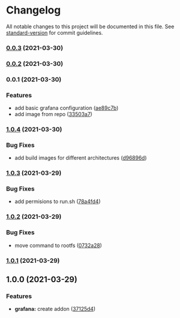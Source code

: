 # Changelog

All notable changes to this project will be documented in this file. See [standard-version](https://github.com/conventional-changelog/standard-version) for commit guidelines.

### [0.0.3](https://github.com/AlejandroHerr/home-assistant-addon-grafana/compare/v0.0.2...v0.0.3) (2021-03-30)

### [0.0.2](https://github.com/AlejandroHerr/home-assistant-addon-grafana/compare/v0.0.1...v0.0.2) (2021-03-30)

### 0.0.1 (2021-03-30)


### Features

* add basic grafana configuration ([ae89c7b](https://github.com/AlejandroHerr/home-assistant-addon-grafana/commit/ae89c7bee7faaa66032afeb62ff4abc4f8f5e039))
* add image from repo ([33503a7](https://github.com/AlejandroHerr/home-assistant-addon-grafana/commit/33503a7dbef98c8f42ed5e7d74f2530cbb488aab))

### [1.0.4](https://github.com/AlejandroHerr/home-assistant-addon-grafana/compare/v1.0.3...v1.0.4) (2021-03-30)


### Bug Fixes

* add build images for different architectures ([d96896d](https://github.com/AlejandroHerr/home-assistant-addon-grafana/commit/d96896d80a4de29b341ea4b95bdd9f4fb65ef728))

### [1.0.3](https://github.com/AlejandroHerr/home-assistant-addon-grafana/compare/v1.0.2...v1.0.3) (2021-03-29)


### Bug Fixes

* add permisions to run.sh ([78a4fd4](https://github.com/AlejandroHerr/home-assistant-addon-grafana/commit/78a4fd4d5d95a184f9c227541b3f786f170c1e8e))

### [1.0.2](https://github.com/AlejandroHerr/home-assistant-addon-grafana/compare/v1.0.1...v1.0.2) (2021-03-29)


### Bug Fixes

* move command to rootfs ([0732a28](https://github.com/AlejandroHerr/home-assistant-addon-grafana/commit/0732a2857bc45ea72e4062c324bbe406e1e5c3e2))

### [1.0.1](https://github.com/AlejandroHerr/home-assistant-addon-grafana/compare/v1.0.0...v1.0.1) (2021-03-29)

## 1.0.0 (2021-03-29)


### Features

* **grafana:** create addon ([37125d4](https://github.com/AlejandroHerr/home-assistant-addon-grafana/commit/37125d41f533653482e9fa175f2101f969fa8781))
